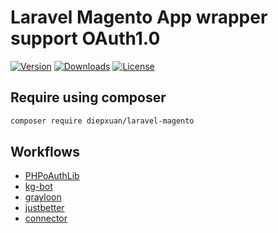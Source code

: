Laravel Magento App wrapper support OAuth1.0
============================================

[![Version](https://img.shields.io/packagist/v/diepxuan/laravel-magento)](https://packagist.org/packages/diepxuan/laravel-magento)
[![Downloads](https://img.shields.io/packagist/dt/diepxuan/laravel-magento)](https://packagist.org/packages/diepxuan/laravel-magento)
[![License](https://img.shields.io/packagist/l/diepxuan/laravel-magento)](https://packagist.org/packages/diepxuan/laravel-magento)

Require using composer
----------------------

```bash
composer require diepxuan/laravel-magento
```

Workflows
---------
- [PHPoAuthLib](https://github.com/daviddesberg/PHPoAuthLib)
- [kg-bot](https://github.com/kg-bot/laravel-magento)
- [grayloon](https://github.com/grayloon/magento-laravel-api)
- [justbetter](https://github.com/justbetter/laravel-magento-client)
- [connector](https://github.com/r3alst/laravel-magento2-connector)
